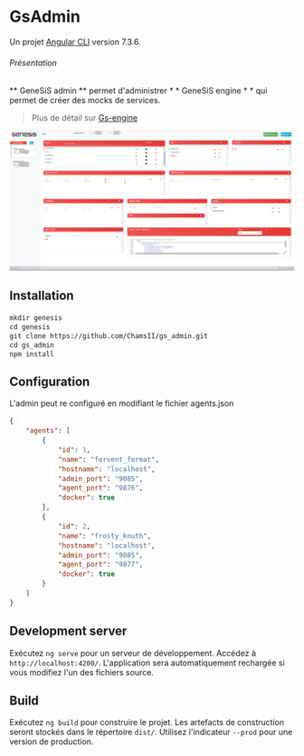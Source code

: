 # GsAdmin

Un projet  [Angular CLI](https://github.com/angular/angular-cli) version 7.3.6.

###### Présentation
** GeneSiS admin ** permet d'administrer * * GeneSiS engine * * qui permet de créer des mocks de services.

> Plus de détail sur [Gs-engine](https://github.com/ChamsII/gs_engine)

![Gen&SiS administration](screenshot.png?raw=true)


## Installation

```Shell
mkdir genesis
cd genesis
git clone https://github.com/ChamsII/gs_admin.git
cd gs_admin
npm install
```

## Configuration

L'admin peut re configuré en modifiant le fichier agents.json

```JSON
{
    "agents": [
        {
            "id": 1,
            "name": "fervent_fermat",
            "hostname": "localhost",
            "admin_port": "9085",
            "agent_port": "9876",
            "docker": true
        },
        {
            "id": 2,
            "name": "frosty_knuth",
            "hostname": "localhost",
            "admin_port": "9085",
            "agent_port": "9877",
            "docker": true
        }
    ]
}
```


## Development server

Exécutez `ng serve` pour un serveur de développement. Accédez à `http://localhost:4200/`. L'application sera automatiquement rechargée si vous modifiez l'un des fichiers source.

## Build

Exécutez `ng build` pour construire le projet. Les artefacts de construction seront stockés dans le répertoire `dist/`. Utilisez l'indicateur `--prod` pour une version de production.


